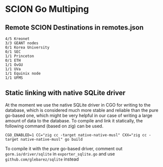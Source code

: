 # SCION Go Multiping

## Remote SCION Destinations in remotes.json

```
4/5 Kreonet
3/3 GEANT nodes
0/1 Korea University
0/1 SEC
1/1 Princeton
0/1 ETH
1/1 OvGU
1/1 UVa
1/1 Equinix node
1/1 UFMS
```

## Static linking with native SQLite driver
At the moment we use the native SQLite driver in CGO for writing to the database, which is considered much more stable and reliable than the pure go-based one, which might be very helpful in our case of writing a large amount of data to the database. To compile and link it statically, the following command (based on zig) can be used. 

```
CGO_ENABLED=1 CC="zig cc -target native-native-musl" CXX="zig cc -target native-native-musl" go build
```

To compile it with the pure go-based driver, comment out `gorm.io/driver/sqlite` in `exporter_sqlite.go` and use `github.com/glebarez/sqlite` instead 